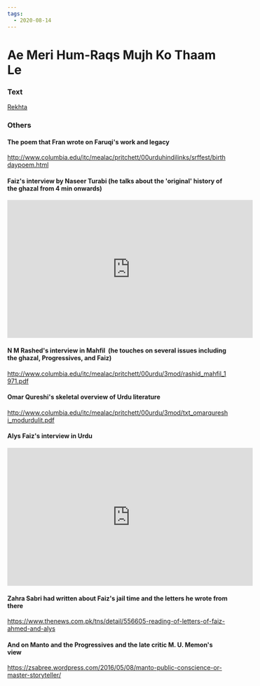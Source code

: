 ```yaml
---
tags:
  - 2020-08-14
---
```

# Ae Meri Hum-Raqs Mujh Ko Thaam Le

### Text
[Rekhta](https://www.rekhta.org/nazms/raqs-noon-meem-rashid-nazms?lang=ur)

### Others

#### The poem that Fran wrote on Faruqi's work and legacy

http://www.columbia.edu/itc/mealac/pritchett/00urduhindilinks/srffest/birthdaypoem.html

#### Faiz's interview by Naseer Turabi (he talks about the 'original' history of the ghazal from 4 min onwards)

<iframe width="560" height="315" src="https://www.youtube.com/embed/9LK-zn-2q9k" title="YouTube video player" frameborder="0" allow="accelerometer; autoplay; clipboard-write; encrypted-media; gyroscope; picture-in-picture" allowfullscreen></iframe>

#### N M Rashed's interview in Mahfil  (he touches on several issues including the ghazal, Progressives, and Faiz)

http://www.columbia.edu/itc/mealac/pritchett/00urdu/3mod/rashid_mahfil_1971.pdf

#### Omar Qureshi's skeletal overview of Urdu literature

http://www.columbia.edu/itc/mealac/pritchett/00urdu/3mod/txt_omarqureshi_modurdulit.pdf

#### Alys Faiz's interview in Urdu

<iframe width="560" height="315" src="https://www.youtube.com/embed/K3WhUhquIQs" title="YouTube video player" frameborder="0" allow="accelerometer; autoplay; clipboard-write; encrypted-media; gyroscope; picture-in-picture" allowfullscreen></iframe>

#### Zahra Sabri had written about Faiz's jail time and the letters he wrote from there

https://www.thenews.com.pk/tns/detail/556605-reading-of-letters-of-faiz-ahmed-and-alys

#### And on Manto and the Progressives and the late critic M. U. Memon's view

https://zsabree.wordpress.com/2016/05/08/manto-public-conscience-or-master-storyteller/

